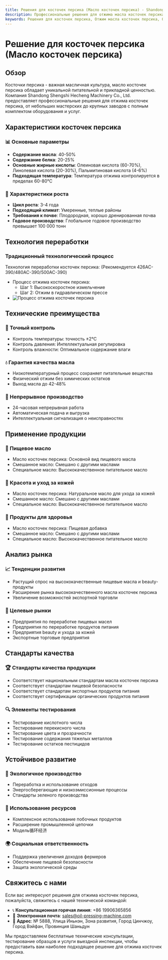 ```yaml
---
title: Решения для косточек персика (Масло косточек персика) - Shandong Shengshi Hecheng Machinery Co., Ltd.
description: Профессиональные решения для отжима масла косточек персика, предоставление оборудования и технических услуг по переработке масла косточек персика, содержание масла 40-50%, использование подходящего процесса отжима для выделения питательной ценности, удовлетворяющие различные потребности от небольших мастерских до крупных заводов.
keywords: Решения для косточек персика, Отжим масла косточек персика, Оборудование для переработки косточек персика, Линия производства масла косточек персика, Пресс для масла косточек персика, Экстракция масла косточек персика, Переработка масличных семян косточек персика, Оборудование для отжима масла косточек персика, Оборудование для производства масла косточек персика, Завод по переработке масла косточек персика
---
```


# Решение для косточек персика (Масло косточек персика)

## Обзор

Косточки персика - важная масличная культура, масло косточек персика обладает уникальной питательной и прикладной ценностью. Компания Shandong Shengshi Hecheng Machinery Co., Ltd. предоставляет профессиональные решения для отжима косточек персика, от небольших мастерских до крупных заводов с полным комплектом оборудования и услуг.

## Характеристики косточек персика

### 📊 Основные параметры
- **Содержание масла**: 40-50%
- **Содержание белка**: 20-25%
- **Основные жирные кислоты**: Олеиновая кислота (60-70%), Линолевая кислота (20-30%), Пальмитиновая кислота (4-6%)
- **Подходящая температура**: Температура отжима контролируется в пределах 60-80℃

### 🌱 Характеристики роста
- **Цикл роста**: 3-4 года
- **Подходящий климат**: Умеренные, теплые районы
- **Требования к почве**: Плодородная, хорошо дренированная почва
- **Годовое производство**: Глобальное годовое производство превышает 100 000 тонн

## Технология переработки

### Традиционный технологический процесс
Технология переработки косточек персика: (Рекомендуется 426AC-390/480AC-390/500AC-390)
 + Процесс отжима косточек персика:
    + Шаг 1: Высокоскоростное измельчение
    + Шаг 2: Отжим в гидравлическом прессе
  + ![Процесс отжима косточек персика](/images/桃仁冷榨工艺概览_An%20Overview%20of%20the%20cold-pressing%20Process%20of%20Peach%20Kernels.png)

## Технические преимущества

### 🎯 Точный контроль
- Контроль температуры: точность ±2℃
- Контроль давления: Интеллектуальная регулировка
- Контроль влажности: Оптимальное содержание влаги

### 💧 Гарантия качества масла
- Низкотемпературный процесс сохраняет питательные вещества
- Физический отжим без химических остатков
- Выход масла до 42-48%

### 🔄 Непрерывное производство
- 24-часовая непрерывная работа
- Автоматическая подача и выгрузка
- Интеллектуальная сигнализация о неисправностях

## Применение продукции

### 🍳 Пищевое масло
- Масло косточек персика: Основной вид пищевого масла
- Смешанное масло: Смешано с другими маслами
- Специальное масло: Высококачественное питательное масло

### 💄 Красота и уход за кожей
- Масло косточек персика: Натуральное масло для ухода за кожей
- Смешанное масло: Смешано с другими маслами
- Специальное масло: Высококачественное питательное масло

### 💊 Продукты для здоровья
- Масло косточек персика: Пищевая добавка
- Смешанное масло: Смешано с другими маслами
- Специальное масло: Высококачественное питательное масло

## Анализ рынка

### 📈 Тенденции развития
- Растущий спрос на высококачественные пищевые масла и beauty-продукты
- Расширение рынка высококачественного масла косточек персика
- Увеличение возможностей экспортной торговли

### 🎯 Целевые рынки
- Предприятия по переработке пищевых масел
- Предприятия по переработке продуктов питания
- Предприятия beauty и ухода за кожей
- Экспортные торговые предприятия

## Стандарты качества

### 🏆 Стандарты качества продукции
- Соответствует национальным стандартам масла косточек персика
- Соответствует стандартам пищевой безопасности
- Соответствует стандартам экспортных продуктов питания
- Соответствует сертификации органических продуктов питания

### 🔍 Элементы тестирования
- Тестирование кислотного числа
- Тестирование перекисного числа
- Тестирование цвета и прозрачности
- Тестирование содержания тяжелых металлов
- Тестирование остатков пестицидов

## Устойчивое развитие

### 🌱 Экологичное производство
- Переработка и использование отходов
- Энергосберегающие и низкоэмиссионные процессы
- Стандарты зеленого производства

### 🔄 Использование ресурсов
- Комплексное использование побочных продуктов
- Расширение промышленной цепочки
- Модель循环经济

### 🌍 Социальная ответственность
- Поддержка увеличения доходов фермеров
- Обеспечение пищевой безопасности
- Защита экологической среды

## Свяжитесь с нами

Если вас интересуют решения для отжима косточек персика, пожалуйста, свяжитесь с нашей технической командой:

- 📞 **Консультационная горячая линия**: +86 19906365856
- 📧 **Электронная почта**: sales@oil-pressing-machine.com
- 📍 **Адрес**: № 5888, Улица Иньнэн, Зона развития, Город Цинчжоу, Город Вэйфан, Провинция Шаньдун

Мы предоставляем бесплатные технические консультации, тестирование образцов и услуги выездной инспекции, чтобы предоставить вам наиболее подходящее решение для отжима косточек персика.